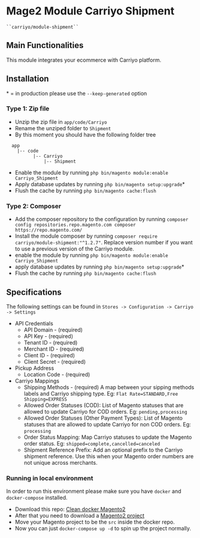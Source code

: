 # Mage2 Module Carriyo Shipment

    ``carriyo/module-shipment``

## Main Functionalities
This module integrates your ecommerce with Carriyo platform.

## Installation
\* = in production please use the `--keep-generated` option

### Type 1: Zip file

 - Unzip the zip file in `app/code/Carriyo`
 - Rename the unziped folder to `Shipment`
 - By this moment you should have the following folder tree
 ```
   app
     |-- code
           |-- Carriyo
	           |-- Shipment
 ```
 - Enable the module by running `php bin/magento module:enable Carriyo_Shipment`
 - Apply database updates by running `php bin/magento setup:upgrade`\*
 - Flush the cache by running `php bin/magento cache:flush`

### Type 2: Composer

 - Add the composer repository to the configuration by running `composer config repositories.repo.magento.com composer https://repo.magento.com/`
 - Install the module composer by running `composer require carriyo/module-shipment:"^1.2.7"`. Replace version number if you want to use a previous version of the Carriyo module.
 - enable the module by running `php bin/magento module:enable Carriyo_Shipment`
 - apply database updates by running `php bin/magento setup:upgrade`\*
 - Flush the cache by running `php bin/magento cache:flush`

## Specifications

The following settings can be found in
`Stores -> Configuration -> Carriyo -> Settings`

- API Credentials
  - API Domain - (required)
  - API Key - (required)
  - Tenant ID - (required)
  - Merchant ID - (required)
  - Client ID - (required)
  - Client Secret - (required)
- Pickup Address
  - Location Code - (required)
- Carriyo Mappings
  - Shipping Methods - (required) A map between your sipping methods labels and Carriyo shipping type. Eg: `Flat Rate=STANDARD,Free Shipping=EXPRESS`
  - Allowed Order Statuses (COD): List of Magento statuses that are allowed to update Carriyo for COD orders. Eg: `pending,processing`
  - Allowed Order Statuses (Other Payment Types): List of Magento statuses that are allowed to update Carriyo for non COD orders. Eg: `processing`
  - Order Status Mapping: Map Carriyo statuses to update the Magento order status. Eg: `shipped=complete,cancelled=canceled`
  - Shipment Reference Prefix: Add an optional prefix to the Carriyo shipment reference. Use this when your Magento order numbers are not unique across merchants.

### Running in local environment
In order to run this environment please make sure you have `docker` and `docker-compose` installed.

 - Download this repo: [Clean docker Magento2](https://github.com/clean-docker/Magento2)
 - After that you need to download a [Magento2 project](https://magento.com/tech-resources/download)
 - Move your Magento project to be the `src` inside the docker repo.
 - Now you can just `docker-compose up -d` to spin up the project normally.
